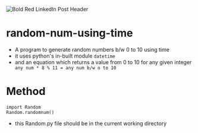 ![Bold Red LinkedIn Post Header](https://user-images.githubusercontent.com/72141859/139592448-89859ebe-c1a8-41da-8808-753e4ad3c6bb.gif)
# random-num-using-time
 - A program to generate random numbers b/w 0 to 10 using time 
 - it uses python's in-built module ```datetime```
 - and an equation which returns a value from 0 to 10 for any given integer 
   ``` any num * 8 % 11 = any num b/w o to 10```
# Method
```
import Random
Random.randomnum()
```
- this Random.py file should be in the current working directory 
